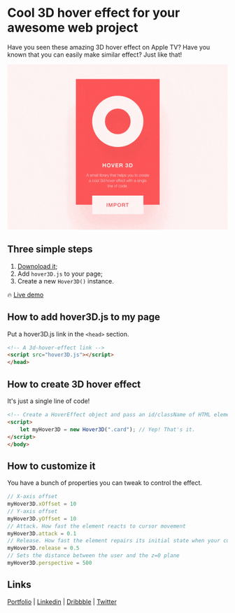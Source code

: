 # Cool 3D hover effect for your awesome web project

Have you seen these amazing 3D hover effect on Apple TV? Have you known that you can easily make similar effect? Just like that!

![Apple TV 3D Hover Effect](/hover3D.gif)

## Three simple steps
1. [Downoload it](https://raw.githubusercontent.com/Volorf/Hover3D.js/master/hover3D.js);
2. Add `hover3D.js` to your page;
3. Create a new `Hover3D()` instance.

🔥 [Live demo](https://olegfrolov.design/hover3D/)

## How to add hover3D.js to my page
Put a hover3D.js link in the `<head>` section. 
```html
<!-- A 3d-hover-effect link -->
<script src="hover3D.js"></script>
</head>
```

## How to create 3D hover effect
It's just a single line of code!
```html
<!-- Create a HoverEffect object and pass an id/className of HTML element(s) you want to create the effect to -->
<script>
    let myHover3D = new Hover3D(".card"); // Yep! That's it.
</script>
</body>
```
## How to customize it
You have a bunch of properties you can tweak to control the effect.
```javascript
// X-axis offset
myHover3D.xOffset = 10
// Y-axis offset
myHover3D.yOffset = 10
// Attack. How fast the element reacts to cursor movement
myHover3D.attack = 0.1
// Release. How fast the element repairs its initial state when your cursor leaves it
myHover3D.release = 0.5
// Sets the distance between the user and the z=0 plane
myHover3D.perspective = 500
```

## Links
[Portfolio](https://olegfrolov.design/) | [Linkedin](https://www.linkedin.com/in/oleg-frolov-6a6a4752/) | [Dribbble](https://dribbble.com/Volorf) | [Twitter](https://www.twitter.com/volorf) 

